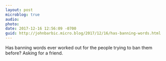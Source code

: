 ```yaml
---
layout: post
microblog: true
audio: 
photo: 
date: 2017-12-16 12:56:09 -0700
guid: http://johnbarbic.micro.blog/2017/12/16/has-banning-words.html
---
```

Has banning words ever worked out for the people trying to ban them before?  Asking for a friend.
